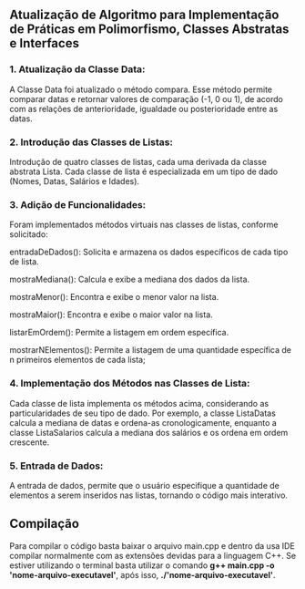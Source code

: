 ## Atualização de Algoritmo para Implementação de Práticas em Polimorfismo, Classes Abstratas e Interfaces


### 1. Atualização da Classe Data:

A Classe Data foi atualizado o método compara. Esse método permite comparar datas e retornar valores de comparação (-1, 0 ou 1), de acordo com as relações de anterioridade, igualdade ou posterioridade entre as datas.

### 2. Introdução das Classes de Listas:

Introdução de quatro classes de listas, cada uma derivada da classe abstrata Lista. Cada classe de lista é especializada em um tipo de dado (Nomes, Datas, Salários e Idades).

### 3. Adição de Funcionalidades:

Foram implementados métodos virtuais nas classes de listas, conforme solicitado:

entradaDeDados(): Solicita e armazena os dados específicos de cada tipo de lista.

mostraMediana(): Calcula e exibe a mediana dos dados da lista.

mostraMenor(): Encontra e exibe o menor valor na lista.

mostraMaior(): Encontra e exibe o maior valor na lista.

listarEmOrdem(): Permite a listagem em ordem específica.

mostrarNElementos(): Permite a listagem de uma quantidade específica de n primeiros elementos de cada lista;

### 4. Implementação dos Métodos nas Classes de Lista:

Cada classe de lista implementa os métodos acima, considerando as particularidades de seu tipo de dado. Por exemplo, a classe ListaDatas calcula a mediana de datas e ordena-as cronologicamente, enquanto a classe ListaSalarios calcula a mediana dos salários e os ordena em ordem crescente.

### 5. Entrada de Dados:

A entrada de dados, permite que o usuário especifique a quantidade de elementos a serem inseridos nas listas, tornando o código mais interativo.

## Compilação

Para compilar o código basta baixar o arquivo main.cpp e dentro da usa IDE compilar normalmente com as extensões devidas para a linguagem C++.
Se estiver utilizando o terminal basta utilizar o comando <strong>g++ main.cpp -o 'nome-arquivo-executavel'</strong>, após isso, <strong>./'nome-arquivo-executavel'</strong>.